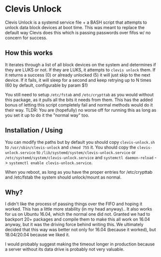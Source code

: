 # Clevis Unlock

Clevis Unlock is a systemd service file + a BASH script that attempts to unlock data block devices at boot time. This was meant to replace the default way Clevis does this which is passing passwords over fifos w/ no concern for success.

## How this works
It iterates through a list of all block devices on the system and determines if they are LUKS or not.
If they are LUKS, it attempts to `clevis unlock` them. If it returns a success (0) or already unlocked (5) it will just skip to the next device.
If it fails, it will sleep for a second and keep retrying up to N times (60 by default, configurable by param $1)

You still need to setup `/etc/fstab` and `/etc/crypttab` as you would without this package, as it pulls all the bits it needs from them. This has the added bonus of letting this script completely fail and normal methods would do it their way. TLDR: You are (hopefully) no worse off for running this as long as you set it up to do it the "normal way" too.

## Installation / Using

You can modify the paths but by default you should copy `clevis-unlock.sh` to `/usr/sbin/clevis-unlock` and `chmod 755` it. You should copy the `clevis-unlock.service` to `/lib/systemd/system/clevis-unlock.service` or `/etc/systemd/system/clevis-unlock.service` and `systemctl daemon-reload` -> `systemctl enable clevis-unlock.service`. 

When you reboot, as long as you have the proper entries for /etc/crypttab and /etc/fstab the system should unlock/mount as normal. 

## Why?

I didn't like the process of passing things over the FIFO and hoping it worked. This has a little more stability (in my head anyway).. It also works for us on Ubuntu 16.04, which the normal one did not. Granted we had to backport 20+ packages and compile them to make this all work on 16.04 anyway, but it was the driving force behind writing this. We ultimately decided that this way was better not only for 16.04 (because it worked), but 18.04/20.04 because we liked it.

I would probably suggest making the timeout longer in production because a server without its data drive is probably not very valuable. 
